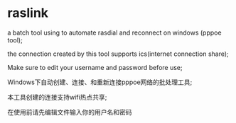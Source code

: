 # raslink
a batch tool using to automate rasdial and reconnect on windows (pppoe tool);

the connection created by this tool supports ics(internet connection share);

Make sure to edit your username and password before use;

Windows下自动创建、连接、和重新连接pppoe网络的批处理工具;

本工具创建的连接支持wifi热点共享;

在使用前请先编辑文件输入你的用户名和密码
